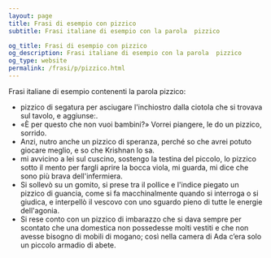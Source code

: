 ```yaml
---
layout: page
title: Frasi di esempio con pizzico 
subtitle: Frasi italiane di esempio con la parola  pizzico

og_title: Frasi di esempio con pizzico 
og_description: Frasi italiane di esempio con la parola  pizzico
og_type: website
permalink: /frasi/p/pizzico.html
---
```


Frasi italiane di esempio contenenti la parola pizzico:


- pizzico di segatura per asciugare l'inchiostro dalla ciotola che si trovava sul tavolo, e aggiunse:.
- «È per questo che non vuoi bambini?» Vorrei piangere, le do un pizzico, sorrido.
- Anzi, nutro anche un pizzico di speranza, perché so che avrei potuto giocare meglio, e so che Krishnan lo sa.
- mi avvicino a lei sul cuscino, sostengo la testina del piccolo, lo pizzico sotto il mento per fargli aprire la bocca viola, mi guarda, mi dice che sono più brava dell'infermiera.
- Si sollevò su un gomito, si prese tra il pollice e l'indice piegato un pizzico di guancia, come si fa macchinalmente quando si interroga o si giudica, e interpellò il vescovo con uno sguardo pieno di tutte le energie dell'agonia.
- Si rese conto con un pizzico di imbarazzo che si dava sempre per scontato che una domestica non possedesse molti vestiti e che non avesse bisogno di mobili di mogano; così nella camera di Ada c’era solo un piccolo armadio di abete.
